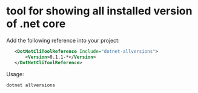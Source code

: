 # tool for showing all installed version of .net core

Add the following reference into your project:

```xml
   <DotNetCliToolReference Include="dotnet-allversions">
       <Version>0.1.1-*</Version>
   </DotNetCliToolReference>
```

Usage:

```dotnet allversions```


